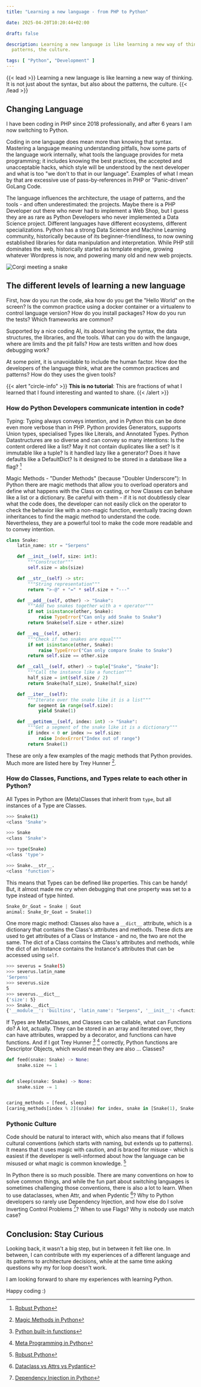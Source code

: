```yaml
---
title: "Learning a new language - from PHP to Python"

date: 2025-04-20T10:20:44+02:00

draft: false

description: Learning a new language is like learning a new way of thinking. It is not just about the syntax, but also about the
  patterns, the culture.

tags: [ "Python", "Development" ]
---
```


{{< lead >}}
Learning a new language is like learning a new way of thinking. It is not just about the syntax, but also about the
patterns, the culture.
{{< /lead >}}

## Changing Language

I have been coding in PHP since 2018 professionally, and after 6 years I am now switching to Python.

Coding in one language does mean more than knowing that syntax. Mastering a language meaning understanding pitfalls, how
some parts of the language work internally, what tools the language provides for meta programming; it includes knowing
the best practices, the accepted and unacceptable hacks, which style will be understood by the next developer and
what is too "we don't to that in our language". Examples of what I mean by that are excessive use of
pass-by-references in PHP or "Panic-driven" GoLang Code.

The language influences the architecture, the usage of patterns, and the tools - and often underestimated: the projects.
Maybe there is a PHP Developer out there who never had to implement a Web Shop, but I guess they are as rare as Python
Developers who never implemented a Data Science project. Different languages have different ecosystems, different
specializations. Python has a strong Data Science and Machine Learning community, historically because of its
beginner-friendliness, to now owning established libraries for data manipulation and interpretation. While PHP still
dominates the web, historically started as template engine, growing whatever Wordpress is now, and powering many old and
new web projects.

![Corgi meeting a snake](/images/2025-04-python.png)

## The different levels of learning a new language

First, how do you run the code, aka how do you get the "Hello World" on the screen? Is the common practice using a
docker container or a virtualenv to control language version? How do you install packages? How do you run the tests?
Which frameworks are common?

Supported by a nice coding AI, its about learning the syntax, the data structures, the libraries, and the tools. What
can you do with the langauge, where are limits and the pit falls? How are tests written and how does debugging work?

At some point, it is unavoidable to include the human factor. How doe the developers of the language think, what are the
common practices and patterns? How do they uses the given tools?

{{< alert "circle-info" >}}
**This is no tutorial**: This are fractions of what I learned that I found interesting and wanted to share.
{{< /alert >}}

### How do Python Developers communicate intention in code?

Typing: Typing always conveys intention, and in Python this can be done even more verbose than in PHP. Python provides
Generators, supports Union types, specialised Types like Literals, and Annotated Types.
Python Datastructures are so diverse and can convey so many intentions:  Is the content ordered like a list? May it not
contain duplicates like a set? Is it immutable like a tuple? Is it handled lazy like a generator? Does it have defaults
like a DefaultDict? Is it designed to be stored in a database like a flag? [^robustPython]

[^robustPython]: [Robust Python](https://www.oreilly.com/library/view/robust-python/9781098100650/)

Magic Methods - "Dunder Methods" (because "Doubler Underscore"): In Python there are magic methods that allow you to
overload operators and define what happens with the Class on casting, or how Classes can behave like a list or a
dictionary.
Be careful with them - if it is not doubtlessly clear what the code does, the developer can not easily click on the
operator to check the behavior like with a non-magic function, eventually tracing down inheritances to find the magic
method to understand the code.
Nevertheless, they are a powerful tool to make the code more readable and to convey intention.

```python
class Snake:
    latin_name: str = "Serpens"

    def __init__(self, size: int):
        """Constructor"""
        self.size = abs(size)

    def __str__(self) -> str:
        """String representation"""
        return ">-@" + "=" * self.size + "---"

    def __add__(self, other) -> "Snake":
        """Add two snakes together with a + operator"""
        if not isinstance(other, Snake):
            raise TypeError("Can only add Snake to Snake")
        return Snake(self.size + other.size)

    def __eq__(self, other):
        """Check if two snakes are equal"""
        if not isinstance(other, Snake):
            raise TypeError("Can only compare Snake to Snake")
        return self.size == other.size

    def __call__(self, other) -> tuple["Snake", "Snake"]:
        """Call the instance like a function"""
        half_size = int(self.size / 2)
        return Snake(half_size), Snake(half_size)

    def __iter__(self):
        """Iterate over the snake like it is a list"""
        for segment in range(self.size):
            yield Snake(1)

    def __getitem__(self, index: int) -> "Snake":
        """Get a segment of the snake like it is a dictionary"""
        if index < 0 or index >= self.size:
            raise IndexError("Index out of range")
        return Snake(1)
```

These are only a few examples of the magic methods that Python provides. Much more are listed here by Trey Hunner
[^magicMethods].

[^magicMethods]: [Magic Methods in Python](https://www.pythonmorsels.com/every-dunder-method/)

### How do Classes, Functions, and Types relate to each other in Python?

All Types in Python are (Meta)Classes that inherit from `type`, but all instances of a Type are Classes.

```bash
>>> Snake(1)
<class 'Snake'>

>>> Snake
<class 'Snake'>

>>> type(Snake)
<class 'type'>

>>> Snake.__str__.
<class 'function'>
```

This means that Types can be defined like properties. This can be handy! But, it almost made me cry when debugging
that one property was set to a type instead of type hinted.

```python
Snake_Or_Goat = Snake | Goat
animal: Snake_Or_Goat = Snake(1)
```

One more magic method: Classes also have a `__dict__` attribute, which is a dictionary that contains the Class's
attributes and methods. These dicts are used to get attributes of a Class or Instance - and no, the two are not the
same. The dict of a Class contains the Class's attributes and methods, while the dict of an Instance contains the
Instance's attributes that can be accessed using `self`.

```bash
>>> severus = Snake(5)
>>> severus.latin_name
'Serpens'
>>> severus.size
5
>>> severus.__dict__
{'size': 5}
>>> Snake.__dict__
{'__module__': 'builtins', 'latin_name': "Serpens", '__init__': <function ...
```

If Types are MetaClasses, and Classes can be callable, what can Functions do? A lot, actually. They can be stored in an
array and iterated over, they can have attributes, wrapped by a decorator, and functions can have functions.
And if I got Trey Hunner [^blog] [^metaProgramming] correctly, Python functions are Descriptor Objects, which would mean
they are also ... Classes?

```python
def feed(snake: Snake) -> None:
    snake.size += 1


def sleep(snake: Snake) -> None:
    snake.size -= 1


caring_methods = [feed, sleep]
[caring_methods[index % 2](snake) for index, snake in [Snake(1), Snake(2), Snake(3)]]
```

[^blog]: [Python built-in functions](https://treyhunner.com/2019/05/python-builtins-worth-learning/)
[^metaProgramming]: [Meta Programming in Python](https://www.oreilly.com/live-events/python-metaprogramming-in-practice/0642572014596/)

### Pythonic Culture

Code should be natural to interact with, which also means that if follows cultural conventions (which starts with
naming, but extends up to patterns). It means that it uses magic with caution, and is braced for misuse - which is
easiest if the developer is well-informed about how the language can be misused or what magic is common
knowledge. [^robustPython]

In Python there is so much possible. There are many conventions on how to solve common things, and while the fun part
about switching languages is sometimes challenging those conventions, there is also a lot to learn.
When to use dataclasses, when Attr, and when Pydentic [^dataclass]? Why to Python developers so rarely use Dependency
Injection, and how else do I solve Inverting Control Problems [^ControlInversion]? When to use Flags? Why is nobody use
match case?

[^dataclass]: [Dataclass vs Attrs vs Pydantic](https://jackmckew.dev/dataclasses-vs-attrs-vs-pydantic.html)
[^ControlInversion]: [Dependency Injection in Python](https://seddonym.me/2019/08/03/ioc-techniques/)

## Conclusion: Stay Curious

Looking back, it wasn't a big step, but in between it felt like one. In between, I can contribute with my
experiences of a different language and its patterns to architecture decisions, while at the same time asking questions
why my for loop doesn't work.

I am looking forward to share my experiences with learning Python.

Happy coding :) 

